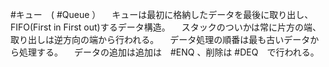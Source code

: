 #キュー　( #Queue ）
　キューは最初に格納したデータを最後に取り出し、FIFO(First in First out)するデータ構造。
　スタックのついかは常に片方の端、取り出しは逆方向の端から行われる。
　データ処理の順番は最も古いデータから処理する。
　データの追加は追加は　#ENQ 、削除は #DEQ　で行われる。
